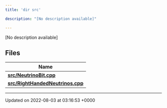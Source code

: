 ```yaml
---
title: 'dir src'

description: "[No description available]"

---
```







[No description available]

## Files

| Name           |
| -------------- |
| **[src/NeutrinoBit.cpp](/documentation/code/darkbit_development/files/neutrinobit_8cpp/#file-neutrinobit.cpp)**  |
| **[src/RightHandedNeutrinos.cpp](/documentation/code/darkbit_development/files/righthandedneutrinos_8cpp/#file-righthandedneutrinos.cpp)**  |






-------------------------------

Updated on 2022-08-03 at 03:16:53 +0000
